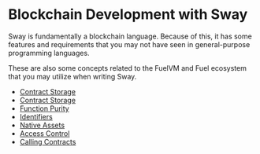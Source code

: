 # Blockchain Development with Sway

Sway is fundamentally a blockchain language. Because of this, it has some features and requirements that you may not have seen in general-purpose programming languages.

These are also some concepts related to the FuelVM and Fuel ecosystem that you may utilize when writing Sway.

- [Contract Storage](./hashing_and_cryptography.md)
- [Contract Storage](./storage.md)
- [Function Purity](./purity.md)
- [Identifiers](./identifiers.md)
- [Native Assets](./native_assets.md)
- [Access Control](./access_control.md)
- [Calling Contracts](./calling_contracts.md)
